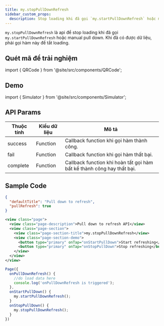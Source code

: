 ```yaml
---
title: my.stopPullDownRefresh
sidebar_custom_props:
  description: Stop loading khi đã gọi `my.startPullDownRefresh` hoặc manual pull down
---
```


`my.stopPullDownRefresh` là api để stop loading khi đã gọi `my.startPullDownRefresh` hoặc manual pull down. Khi đã có được dữ liệu, phải gọi hàm này để tắt loading.

## Quét mã để trải nghiệm

import { QRCode } from '@site/src/components/QRCode';

<QRCode page="pages/api/pull-refresh/index" />

## Demo

import { Simulator } from '@site/src/components/Simulator';

<Simulator page="pages/api/pull-refresh/index" />

## API Params

| Thuộc tính | Kiểu dữ liệu | Mô tả                                                                  |
| ---------- | ------------ | ---------------------------------------------------------------------- |
| success    | Function     | Callback function khi gọi hàm thành công.                              |
| fail       | Function     | Callback function khi gọi hàm thất bại.                                |
| complete   | Function     | Callback function khi hoàn tất gọi hàm bất kể thành công hay thất bại. |

## Sample Code

```json title=index.json
{
  "defaultTitle": "Pull down to refresh",
  "pullRefresh": true
}
```

```xml title=index.txml
<view class="page">
  <view class="page-description">Pull down to refresh API</view>
  <view class="page-section">
    <view class="page-section-title">my.stopPullDownRefresh</view>
    <view class="page-section-demo">
      <button type="primary" onTap="onStartPullDown">Start refreshing</button>
      <button type="primary" onTap="onStopPullDown">Stop refreshing</button>
    </view>
  </view>
</view>
```

```js title=index.js
Page({
  onPullDownRefresh() {
    //do load data here
    console.log('onPullDownRefresh is triggered');
  },
  onStartPullDown() {
    my.startPullDownRefresh();
  }
  onStopPullDown() {
    my.stopPullDownRefresh();
  }
})
```
